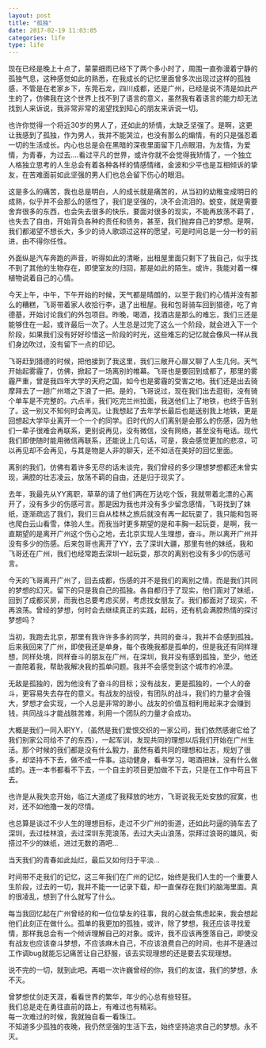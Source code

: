 ```yaml
---
layout: post
title: "孤独"
date: 2017-02-19 11:03:05
categories: life
type: life
---
```


现在已经是晚上十点了，蒙蒙细雨已经下了两个多小时了，周围一直弥漫着宁静的孤独气息，这种感觉如此的熟悉，在我成长的记忆里面曾多次出现过这样的孤独感，不管是在老家乡下，东莞石龙，四川成都，还是广州，已经是说不清是如此产生的了，仿佛我在这个世界上找不到了语言的意义，虽然我有着语言的能力却无法找到人来诉说，我非常非常的渴望找到知心的朋友来诉说一切。

也许你觉得一个将近30岁的男人了，还如此的矫情，太缺乏坚强了。是啊，这更让我感到了孤独，作为男人，我并不能哭泣，也没有那么的煽情，有的只是强忍着一切的生活成长。内心也总是会在黑暗的深夜里面留下几点眼泪，为友情，为爱情，为青春，为过去....看过平凡的世界，或许你就不会觉得我矫情了，一个独立人格独立思考的人生总会有着各种各样的情感情绪，金波和少平也是互相倾诉的挚友，在苦难面前如此坚强的男人们也总会留下伤心的眼泪。

这是多么的痛苦，我也总是明白，人的成长就是痛苦的，从当初的幼稚变成明日的成熟，似乎并不会那么的感性了，我们是坚强的，决不会流泪的。蜕变，就是需要舍弃很多的东西，也会失去很多的快乐，要面对很多的现实，不能再放荡不羁了，也失去了自由，开始背负各种的责任和债务，甚至，我们抛弃自己的梦想。是啊，我们都渴望不想长大，多少的诗人歌颂过这样的愿望，可是时间总是一分一秒的前进，由不得你任性。

外面纵是汽车奔跑的声音，听得如此的清晰，出租屋里面只剩下了我自己，似乎找不到了其他的生物存在，即使室友的归回，那是如此的陌生。或许，我能对着一棵植物说着自己的心情。

今天上午，中午，下午开始的时候，天气都是晴朗的，以至于我们的心情并没有那么的糟糕，飞哥带着家人收拾行李，退了出租屋。我和包哥骑车回到猎德，吃了肯德基，开始讨论我们的外包项目。昨晚，喝酒，找酒店是那么的难忘，我们三还是能够住在一起，或许最后一次了。人生总是过完了这么一个阶段，就会进入下一个阶段，如果我们没有好好珍惜这一阶段的时光，这些难忘的记忆就会像风一样从我们身边吹过，没有留下一点的印记。

飞哥赶到猎德的时候，把他接到了我这里，我们三敞开心扉又聊了人生几何。天气开始起雾霾了，仿佛，掀起了一场离别的帷幕。飞哥也是要回到成都了，那里的雾霾严重，曾是我四年大学的天府之国，如今也是雾霾的受害之地。我们还是出去骑摩拜去了一趟广州塔之下浪了一把。是的，飞哥说过，现在我们出去逛街，没有骑个单车是不完整的。六点半，我们吃完兰州拉面，我送他们上了地铁，也终于告别了。这一别又不知何时会再见。让我想起了去年学长最后也是送别我上地铁，更是回想起大学毕业离开一个一个的同学。旧时代的人们离别是会那么的伤感，因为他们一辈子很难会再联系，更别说再见，没有微信，没有网络，甚至没有电话。现代我们即使随时能用微信再联系，还能说上几句话，可是，我会感觉更加的悲凉，可以再见却不会再见，与其是物是人非的聊天，还不如活在美好的回忆里面。

离别的我们，仿佛有着许多无尽的话未谈完，我们曾经的多少理想梦想都还未曾实现，满腔的壮志凌云，放荡不羁的自由，还是归于现实了。

去年，我最先从YY离职，草草的请了他们两在万达吃个饭，我就带着北漂的心离开了，没有多少的伤感可言。那是因为我也并没有多少留念感情，飞哥找到了妹纸，逐渐疏远了我们，我们三自从桂林之旅后就没有再一起玩耍了，我只能和包哥也爬白云山看雪，体验人生。而我当时更多期望的是和丰胸一起玩耍，是啊，我一直期望的是离开广州这个伤心之地，去北京实现人生理想，奋斗。所以离开广州并没有多少的伤感。后来包哥也离开了YY，去了深圳大疆，那里有他的妹纸，我和飞哥还在广州，我们也经常跑去深圳一起玩耍，那次的离别也没有多少的伤感可言。

今天的飞哥离开广州了，回去成都，伤感的并不是我们的离别之情，而是我们共同的梦想的幻灭。留下的只是我自己的孤独。各自都归于了现实，他们面对了妹纸，回到了成都买房，而我也总要考虑买房，考虑找女朋友了。我们都面对了现实，不再浪荡。曾经的梦想，何时会去继续真正的实践，起码，还有机会满腔热情的探讨梦想吗？

当初，我跑去北京，那里有我许许多多的同学，共同的奋斗，我并不会感到孤独。后来我回来了广州，即使我还是单身，每个夜晚我都是孤单的，但是我还有同样理想，同样处境，同样奋斗的朋友在广州，在深圳，我并没有感到孤独，至少，他还一直陪着我，帮助我解决我的孤单问题。我并不会感觉到这个城市的冷漠。

无敌是孤独的，因为他没有了奋斗的目标；没有战友，更是孤独的，一个人的奋斗，更容易失去存在的意义。有战友的战役，有团队的战斗，我们的力量才会强大，梦想才会实现，一个人总是非常的渺小。战友的价值互相利用起来才会赚到钱，共同战斗才能战胜苦难，利用一个团队的力量才会成功。

大概是我们一同入职YY，（虽然是我们爱恨交织的一家公司，我们依然感谢它给了我们别家公司给不了的东西），一起军训，发现共同的理想以后我们开始在广州生活。那个时候的我们都是没有什么毅力，虽然有着共同的理想和壮志，规划了很多，却坚持不下去，做不成一件事。运动健身，看书学习，喝酒把妹，没有什么做成的。连一本书都看不下去，一个自主的项目更加做不下去，只是在工作中苟且下去。

也许是从我失恋开始，临江大道成了我释放的地方，飞哥说我无处安放的寂寞，也对，还不如他撸一发的尽情。

也总算是谈过不少人生的理想目标，走过不少广州的街道，还如此叼逼的骑车去了深圳，去过桂林浪，去过深圳东莞浪荡，去过大夫山浪荡，崇拜过浪哥的雄风，街搭过不少的妹纸，进过无数的酒吧...

当天我们的青春如此灿烂，最后又如何归于平淡...

时间带不走我们的记忆，这三年我们在广州的记忆，始终是我们人生的一个重要人生阶段，过去的一切，我并不能一一记录下载，却一直保存在我们的脑海里面。真的很凌乱，想到了什么就写了什么。

每当我回忆起在广州曾经的和一位位挚友的往事，我的心就会焦虑起来，我会想起他们此刻正在做什么。孤单的我更加的孤独，或许，除了梦想，我还应该寻找爱情，那样我总会有一个倾诉理解自己的对象。或许，我不应该再堕落自己，即使没有战友也应该奋斗梦想，不应该麻木自己，不应该浪费自己的时间，也并不是通过工作调bug就能忘记痛苦让自己舒服，该去实现理想的还是要去实现理想。

说不完的一切，就到此吧。再唱一次许巍曾经的你，我们的友谊，我们的梦想，永不灭。

曾梦想仗剑走天涯，看看世界的繁华，年少的心总有些轻狂。  
我们总是走在勇往直前的路上，有难过也有精彩。  
每一次难过的时候，我就独自看一看珠江。  
不知道多少孤独的夜晚，我仍然坚强的生活下去，始终坚持追求自己的梦想。永不灭。